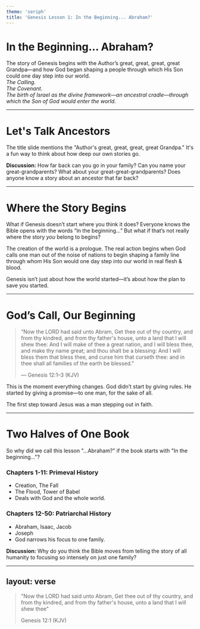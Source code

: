 ```yaml
---
theme: 'seriph'
title: 'Genesis Lesson 1: In the Beginning... Abraham?'
---
```


# In the Beginning… Abraham?

<div v-click class="w-3/4 mx-auto">
The story of Genesis begins with the Author’s great, great, great, great Grandpa—and how God began shaping a people through which His Son could one day step into our world.
</div>

<div v-click class="text-center text-sm mt-8">
  <div v-click><em>The Calling.</em></div>
  <div v-click><em>The Covenant.</em></div>
  <div v-click><em>The birth of Israel as the divine framework—an ancestral cradle—through which the Son of God would enter the world.</em></div>
</div>

---

# Let's Talk Ancestors

The title slide mentions the "Author's great, great, great, great Grandpa." It's a fun way to think about how deep our own stories go.

**Discussion:** How far back can you go in your family? Can you name your great-grandparents? What about your great-great-grandparents? Does anyone know a story about an ancestor that far back?

---

# Where the Story Begins

What if Genesis doesn’t start where you think it does? Everyone knows the Bible opens with the words “In the beginning…” But what if that’s not really where the story *you* belong to begins?

The creation of the world is a prologue. The real action begins when God calls one man out of the noise of nations to begin shaping a family line through whom His Son would one day step into our world in real flesh & blood.

<div class="mt-12 text-2xl font-bold text-sky-300 border-t-2 border-sky-300/50 pt-6">
Genesis isn’t just about how the world started—it’s about how the plan to save you started.
</div>

---

# God’s Call, Our Beginning

> “Now the LORD had said unto Abram, Get thee out of thy country, and from thy kindred, and from thy father's house, unto a land that I will shew thee: And I will make of thee a great nation, and I will bless thee, and make thy name great; and thou shalt be a blessing: And I will bless them that bless thee, and curse him that curseth thee: and in thee shall all families of the earth be blessed.”
>
> <footer>— Genesis 12:1–3 (KJV)</footer>

This is the moment everything changes. God didn’t start by giving rules. He started by giving a promise—to one man, for the sake of all.

<div class="mt-8 font-bold text-2xl text-sky-300">
The first step toward Jesus was a man stepping out in faith.
</div>

---

# Two Halves of One Book

So why did we call this lesson "...Abraham?" if the book starts with "In the beginning..."?

<div class="grid grid-cols-2 gap-12 mt-8 text-left">
<div class="bg-slate-800/50 p-6 rounded-lg border border-slate-700">
<h3 class="text-2xl text-white text-center">Chapters 1-11: Primeval History</h3>
<ul class="mt-4 text-lg">
<li>Creation, The Fall</li>
<li>The Flood, Tower of Babel</li>
<li class="font-bold text-sky-300">Deals with God and the whole world.</li>
</ul>
</div>
<div class="bg-slate-800/50 p-6 rounded-lg border border-slate-700">
<h3 class="text-2xl text-white text-center">Chapters 12-50: Patriarchal History</h3>
<ul class="mt-4 text-lg">
<li>Abraham, Isaac, Jacob</li>
<li>Joseph</li>
<li class="font-bold text-sky-300">God narrows his focus to one family.</li>
</ul>
</div>
</div>

**Discussion:** Why do you think the Bible moves from telling the story of all humanity to focusing so intensely on just one family?

---
layout: verse
---

> "Now the LORD had said unto Abram, Get thee out of thy country, and from thy kindred, and from thy father's house, unto a land that I will shew thee"
>
> <footer>Genesis 12:1 (KJV)</footer>
